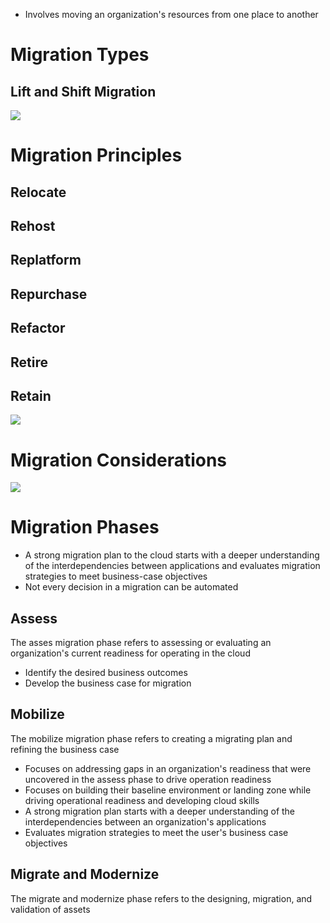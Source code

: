 
* Involves moving an organization's resources from one place to another

# Migration Types

## Lift and Shift Migration

![](https://github.com/JonmarCorpuz/SecondBrain/blob/main/Assets/Whitespace.png)

# Migration Principles

## Relocate

## Rehost

## Replatform

## Repurchase

## Refactor

## Retire

## Retain

![](https://github.com/JonmarCorpuz/SecondBrain/blob/main/Assets/Whitespace.png)

# Migration Considerations

![](https://github.com/JonmarCorpuz/SecondBrain/blob/main/Assets/Whitespace.png)

# Migration Phases

* A strong migration plan to the cloud starts with a deeper understanding of the interdependencies between applications and evaluates migration strategies to meet business-case objectives
* Not every decision in a migration can be automated

## Assess

The asses migration phase refers to assessing or evaluating an organization's current readiness for operating in the cloud

* Identify the desired business outcomes
* Develop the business case for migration

## Mobilize

The mobilize migration phase refers to creating a migrating plan and refining the business case

* Focuses on addressing gaps in an organization's readiness that were uncovered in the assess phase to drive operation readiness
* Focuses on building their baseline environment or landing zone while driving operational readiness and developing cloud skills
* A strong migration plan starts with a deeper understanding of the interdependencies between an organization's applications
* Evaluates migration strategies to meet the user's business case objectives

## Migrate and Modernize

The migrate and modernize phase refers to the designing, migration, and validation of assets
